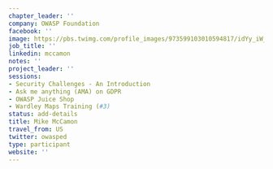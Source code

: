 ```yaml
---
chapter_leader: ''
company: OWASP Foundation
facebook: ''
image: https://pbs.twimg.com/profile_images/973599103010594817/idYy_iW__400x400.jpg
job_title: ''
linkedin: mccamon
notes: ''
project_leader: ''
sessions:
- Security Challenges - An Introduction
- Ask me anything (AMA) on GDPR
- OWASP Juice Shop
- Wardley Maps Training (#3)
status: add-details
title: Mike McCamon
travel_from: US
twitter: owasped
type: participant
website: ''
---
```


<!-- put more details about participant here -->